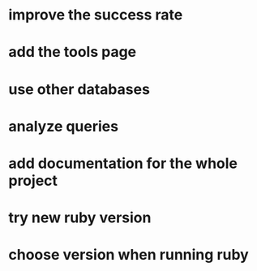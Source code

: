 # improve the success rate
# add the tools page
# use other databases
# analyze queries
# add documentation for the whole project
# try new ruby version
# choose version when running ruby
